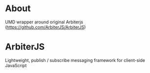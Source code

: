 About
=========

UMD wrapper around original Arbiterjs (https://github.com/ArbiterJS/ArbiterJS)


ArbiterJS
=========

Lightweight, publish / subscribe messaging framework for client-side JavaScript
